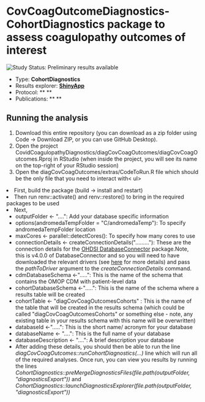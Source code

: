 CovCoagOutcomeDiagnostics- CohortDiagnostics package to assess coagulopathy outcomes of interest
========================================================================================================================================================

<img src="https://img.shields.io/badge/Study%20Status-Results%20Available-yellow.svg" alt="Study Status: Preliminary results available">

- Type: **CohortDiagnostics**
- Results explorer: **[ShinyApp](https://livedataoxford.shinyapps.io/CovCoagOutcomesCohorts/)**
- Protocol: ** **
- Publications: ** **

## Running the analysis
1) Download this entire repository (you can download as a zip folder using Code -> Download ZIP, or you can use GitHub Desktop). 
2) Open the project CovidCoagulopathyDiagnostics/diagCovCoagOutcomes/diagCovCoagOutcomes.Rproj in RStudio (when inside the project, you will see its name on the top-right of your RStudio session)
3) Open the diagCovCoagOutcomes/extras/CodeToRun.R file which should be the only file that you need to interact with< ul>
<li> First, build the package (build -> install and restart)</li> 
<li> Then run renv::activate() and renv::restore() to bring in the required packages to be used</li> 
<li> Next, <ul>
<li> outputFolder <- "....": Add your database specific information</li> 
<li> options(andromedaTempFolder = "C/andromedaTemp"): To specify andromedaTempFolder location </li> 
<li> maxCores <- parallel::detectCores(): To specify how many cores to use</li> 
<li>connectionDetails <- createConnectionDetails("........."): These are the connection details for the 
<a href="http://ohdsi.github.io/DatabaseConnector">OHDSI DatabaseConnector</a> package.Note, this is v4.0.0 of DatabaseConnector and so you will need to have downloaded the relevant drivers (see <a href="http://ohdsi.github.io/DatabaseConnector/articles/UsingDatabaseConnector.html">here</a> for more details) and pass the <i>pathToDriver</i> argument to the <i>createConnectionDetails</i> command.</li>
<li>cdmDatabaseSchema <-".....": This is the name of the schema that contains the OMOP CDM with patient-level data </li> 
<li>cohortDatabaseSchema <-".....": This is the name of the schema where a results table will be created </li>
<li>cohortTable   <- "diagCovCoagOutcomesCohorts" : This is the name of the table that will be created in the results schema (which could be called "diagCovCoagOutcomesCohorts" or something else - note, any existing table in your results schema with this name will be overwritten) </li> 
<li>databaseId <-".....": This is the short name/ acronym for your database</li>  
<li>databaseName <- "....": This is the full name of your database</li>  
<li>databaseDescription <- "....": A brief description your database</li>  
<li> After adding these details, you should then be able to run the line <i>diagCovCoagOutcomes::runCohortDiagnostics(...)</i> line which will run all of the required analyses. Once run, you can view you results by running the lines <i>CohortDiagnostics::preMergeDiagnosticsFiles(file.path(outputFolder, "diagnosticsExport"))</i> and <i>CohortDiagnostics::launchDiagnosticsExplorer(file.path(outputFolder, "diagnosticsExport"))</i></li> </ul>
